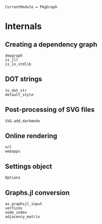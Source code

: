 
```@meta
CurrentModule = PkgGraph
```

# Internals

## Creating a dependency graph

```@docs
depgraph
is_jll
is_in_stdlib
```

## DOT strings

```@docs
to_dot_str
default_style
```

## Post-processing of SVG files

```@docs
SVG.add_darkmode
```

## Online rendering

```@docs
url
webapps
```

## Settings object

```@docs
Options
```

## Graphs.jl conversion

```@docs
as_graphsjl_input
vertices
node_index
adjacency_matrix
```
